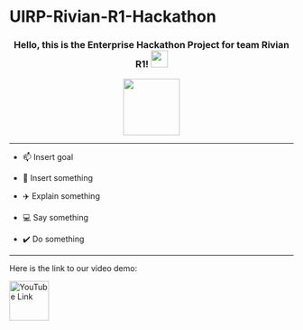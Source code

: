 # UIRP-Rivian-R1-Hackathon

<div id="header" align="center">
<h3>
  Hello, this is the Enterprise Hackathon Project for team Rivian R1!
  <img src="https://media.giphy.com/media/hvRJCLFzcasrR4ia7z/giphy.gif" width="30px"/>
</h3>

  <img src="https://media3.giphy.com/media/qY0xYZYRTl0mpS8vbm/giphy.gif" width="100px"/>

---

</div>

- :mailbox: Insert goal

- :pencil: Insert something

- :airplane: Explain something

- :computer: Say something

- :heavy_check_mark: Do something

---

Here is the link to our video demo:

<a href="https://www.youtube.com/watch?v=dQw4w9WgXcQ&pp=ygUabmV2ZXIgZ29pbmcgdG8gZ2l2ZSB5b3UgdXA%3D">
    <img src="https://pngfre.com/wp-content/uploads/You-Tube-14.png" alt="YouTube Link" width="70"/>
